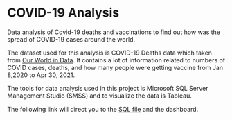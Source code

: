 # COVID-19 Analysis 

Data analysis of Covid-19 deaths and vaccinations to find out how was the spread of COVID-19 cases around the world.

The dataset used for this analysis is COVID-19 Deaths data which taken from [Our World in Data](https://ourworldindata.org/covid-deaths). It contains a lot of information related to numbers of COVID cases, deaths, and how many people were getting vaccine from Jan 8,2020 to Apr 30, 2021.

The tools for data analysis used in this project is Microsoft SQL Server Management Studio (SMSS) and to visualize the data is Tableau.

The following link will direct you to the [SQL file](https://github.com/eunikehp/COVIDanalysis/blob/main/SQLQueryCovid.sql) and the dashboard.
